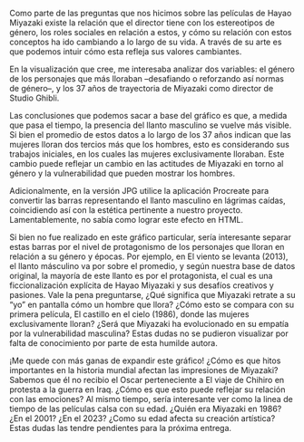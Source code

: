 Como parte de las preguntas que nos hicimos sobre las películas de Hayao Miyazaki existe la relación que el director tiene con los estereotipos de género, los roles sociales en relación a estos, y cómo su relación con estos conceptos ha ido cambiando a lo largo de su vida. A través de su arte es que podemos intuir cómo esta refleja sus valores cambiantes. 

En la visualización que cree, me interesaba analizar dos variables: el género de los personajes que más lloraban –desafiando o reforzando así normas de género–, y los 37 años de trayectoria de Miyazaki como director de Studio Ghibli. 

Las conclusiones que podemos sacar a base del gráfico es que, a medida que pasa el tiempo, la presencia del llanto masculino se vuelve más visible. Si bien el promedio de estos datos a lo largo de los 37 años indican que las mujeres lloran dos tercios más que los hombres, esto es considerando sus trabajos iniciales, en los cuales las mujeres exclusivamente lloraban. Este cambio puede reflejar un cambio en las actitudes de Miyazaki en torno al género y la vulnerabilidad que pueden mostrar los hombres. 

Adicionalmente, en la versión JPG utilice la aplicación Procreate para convertir las barras representando el llanto masculino en lágrimas caídas, coincidiendo así con la estética pertinente a nuestro proyecto. Lamentablemente, no sabía como lograr este efecto en HTML. 

Si bien no fue realizado en este gráfico particular, sería interesante separar estas barras por el nivel de protagonismo de los personajes que lloran en relación a su género y épocas. Por ejemplo, en El viento se levanta (2013), el llanto másculino va por sobre el promedio, y según nuestra base de datos original, la mayoría de este llanto es por el protagonista, el cual es una ficcionalización explícita de Hayao Miyazaki y sus desafíos creativos y pasiones. Vale la pena preguntarse, ¿Qué significa que Miyazaki retrate a su “yo” en pantalla cómo un hombre que llora? ¿Cómo esto se compara con su primera película, El castillo en el cielo (1986), donde las mujeres exclusivamente lloran? ¿Será que Miyazaki ha evolucionado en su empatía por la vulnerabilidad masculina? Estas dudas no se pudieron visualizar por falta de conocimiento por parte de esta humilde autora. 

¡Me quede con más ganas de expandir este gráfico! ¿Cómo es que hitos importantes en la historia mundial afectan las impresiones de Miyazaki? Sabemos que él no recibio el Oscar perteneciente a El viaje de Chihiro en protesta a la guerra en Iraq. ¿Cómo es que esto puede reflejar su relación con las emociones? Al mismo tiempo, sería interesante ver como la linea de tiempo de las películas calsa con su edad. ¿Quién era Miyazaki en 1986? ¿En el 2001? ¿En el 2023? ¿Como su edad afecta su creación artística? Estas dudas las tendre pendientes para la próxima entrega. 



